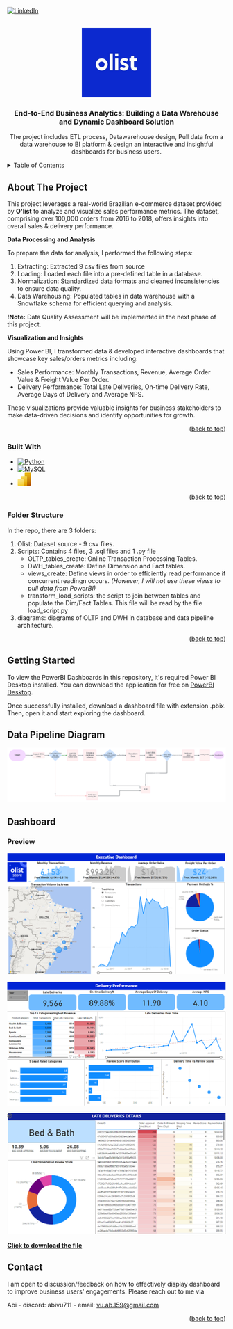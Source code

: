 
<!-- PROJECT SHIELDS -->
<!--
*** I'm using markdown "reference style" links for readability.
*** Reference links are enclosed in brackets [ ] instead of parentheses ( ).
*** See the bottom of this document for the declaration of the reference variables
*** for contributors-url, forks-url, etc. This is an optional, concise syntax you may use.
*** https://www.markdownguide.org/basic-syntax/#reference-style-links
-->

[![LinkedIn][linkedin-shield]][linkedin-url] 



<!-- PROJECT LOGO -->
<br />
<div align="center">
  <a href="https://github.com/github_username/repo_name">
    <img src="images/logo.jpeg" alt="Logo" width="160" height="160">
  </a>

<h3 align="center">End-to-End Business Analytics: Building a Data Warehouse and Dynamic Dashboard Solution</h3>

  <p align="center">
    The project includes ETL process, Datawarehouse design, Pull data from a data warehouse to BI platform & design an interactive and insightful dashboards for business users.
    <br />

  </p>
</div>



<!-- TABLE OF CONTENTS -->
<details>
  <summary>Table of Contents</summary>
  <ol>
    <li>
      <a href="#about-the-project">About The Project</a>
      <ul>
        <li><a href="#built-with">Built With</a></li>
        <li><a href="#folders">Folders structure</a></li>
      </ul>
    </li>
    <li>
      <a href="#getting-started">Getting Started</a>
    <li>
        <a href="#data-pipeline-diagram"> Data Pipeline Diagram</a>
    <li>
        <a href="#dashboards"> Dashboards</a>
    <li>
        <a href="#contact"> Contact</a> 
  </ol>
</details>



<!-- ABOUT THE PROJECT -->
## About The Project

<!-- [![Product Name Screen Shot][product-screenshot]](https://example.com)-->


This project leverages a real-world Brazilian e-commerce dataset provided by **O'list** to analyze and visualize sales performance metrics. The dataset, comprising over 100,000 orders from 2016 to 2018, offers insights into overall sales & delivery performance.

**Data Processing and Analysis**

To prepare the data for analysis, I performed the following steps:

1. Extracting: Extracted 9 csv files from source 
2. Loading: Loaded each file into a pre-defined table in a database.
2. Normalization: Standardized data formats and cleaned inconsistencies to ensure data quality.
3. Data Warehousing: Populated tables in data warehouse with a Snowflake schema for efficient querying and analysis.

**!Note:** Data Quality Assessment will be implemented in the next phase of this project.

**Visualization and Insights**

Using Power BI, I transformed data & developed interactive dashboards that showcase key sales/orders metrics including:

- Sales Performance: Monthly Transactions, Revenue, Average Order Value & Freight Value Per Order.
- Delivery Performance: Total Late Deliveries, On-time Delivery Rate, Average Days of Delivery and Average NPS. 

These visualizations provide valuable insights for business stakeholders to make data-driven decisions and identify opportunities for growth.

<p align="right">(<a href="#readme-top">back to top</a>)</p>



### Built With

* [![Python][Python]][Python-url]
* [![MySQL][MySQL]][MySQL-url]
* <img src="./Power-BI.png" width="30" height="30">



<p align="right">(<a href="#readme-top">back to top</a>)</p>

### Folder Structure 

In the repo, there are 3 folders:
<ol> 
<li> Olist: Dataset source - 9 csv files.
<li> Scripts: Contains 4 files, 3 .sql files and 1 .py file
<ul> 
    <li> OLTP_tables_create: Online Transaction Processing Tables.
    <li> DWH_tables_create: Define Dimension and Fact tables.
    <li> views_create: Define views in order to efficiently read performance if concurrent readingn occurs. <em>(However, I will not use these views to pull data from PowerBI)</em> 
    <li> transform_load_scripts: the script to join between tables and populate the Dim/Fact Tables. This file will be read by the file load_script.py 
</ul>
<li> diagrams: diagrams of OLTP and DWH in database and data pipeline architecture.
</ol>
<p align="right">(<a href="#readme-top">back to top</a>)</p>



<!-- GETTING STARTED -->
## Getting Started

To view the PowerBI Dashboards in this repository, it's required Power BI Desktop installed. You can download the application for free on [PowerBI Desktop](https://www.microsoft.com/en-us/power-platform/products/power-bi/desktop).

Once successfully installed, download a dashboard file with extension .pbix. Then, open it and start exploring the dashboard.

## Data Pipeline Diagram

![](./diagrams/Olist.png)

## Dashboard

### Preview 
![alt text](image.png)

![alt text](image-1.png)

![alt text](image-2.png)

[**Click to download the file**](./Dashboard/)

<!-- CONTACT -->
## Contact

I am open to discussion/feedback on how to effectively display dashboard to improve business users' engagements. Please reach out to me via

Abi - discord: abivu711 - email: vu.ab.159@gmail.com


<p align="right">(<a href="#readme-top">back to top</a>)</p>





<!-- MARKDOWN LINKS & IMAGES -->
<!-- https://www.markdownguide.org/basic-syntax/#reference-style-links -->

[linkedin-shield]: https://img.shields.io/badge/-LinkedIn-black.svg?style=for-the-badge&logo=linkedin&colorB=555
[linkedin-url]: https://www.linkedin.com/in/abi-vu/
[product-screenshot]: images/screenshot.png
[Python]: https://img.shields.io/badge/python-3670A0?style=for-the-badge&logo=python&logoColor=ffdd54
[Python-url]: https://www.python.org/
[MySQL]: https://shields.io/badge/MySQL-lightgrey?logo=mysql&style=plastic&logoColor=white&labelColor=blue
[MySQL-url]: https://www.mysql.com/
